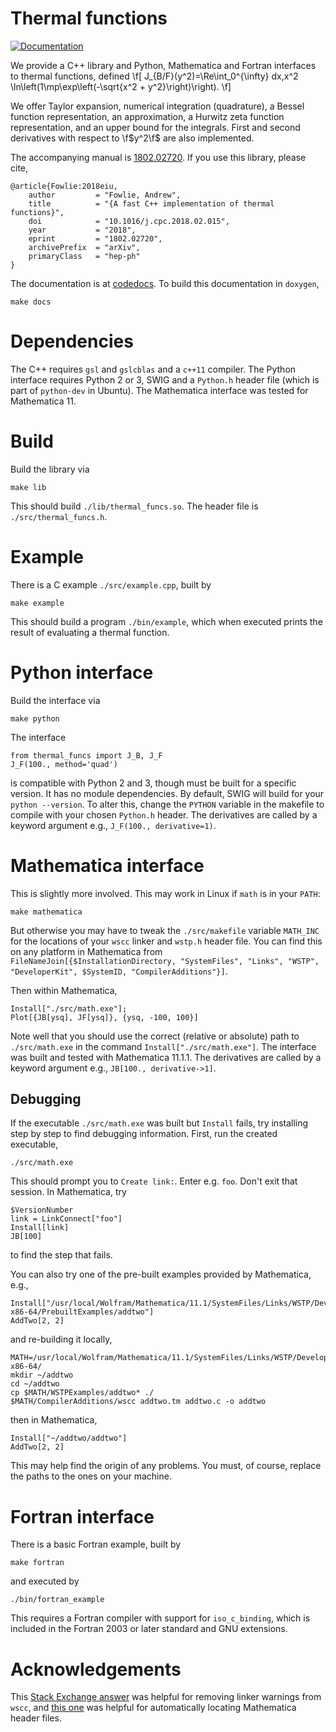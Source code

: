 # Thermal functions

[![Documentation](https://codedocs.xyz/andrewfowlie/thermal_funcs.svg)](https://codedocs.xyz/andrewfowlie/thermal_funcs/)

We provide a C++ library and Python, Mathematica and Fortran interfaces to thermal functions, defined
\f[
J_{B/F}(y^2)=\Re\int_0^{\infty} dx\,x^2 \ln\left(1\mp\exp\left(-\sqrt{x^2 + y^2}\right)\right).
\f]

We offer Taylor expansion, numerical integration (quadrature), a Bessel function 
representation, an approximation, a Hurwitz zeta function representation, and an upper bound for the integrals. First and second
derivatives with respect to \f$y^2\f$ are also implemented.

The accompanying manual is [1802.02720](https://arxiv.org/abs/1802.02720). If you use this library, please cite,

    @article{Fowlie:2018eiu,
        author         = "Fowlie, Andrew",
        title          = "{A fast C++ implementation of thermal functions}",
        doi            = "10.1016/j.cpc.2018.02.015",
        year           = "2018",
        eprint         = "1802.02720",
        archivePrefix  = "arXiv",
        primaryClass   = "hep-ph"
    }

The documentation is at [codedocs](https://codedocs.xyz/andrewfowlie/thermal_funcs/). To build this documentation in `doxygen`,

    make docs

# Dependencies

The C++ requires `gsl` and `gslcblas` and a `c++11` compiler. The Python interface requires Python 2 or 3, SWIG and a `Python.h` header file (which is part of `python-dev` in Ubuntu). The Mathematica interface was tested for Mathematica 11.

# Build

Build the library via 

    make lib
    
This should build `./lib/thermal_funcs.so`. The header file is `./src/thermal_funcs.h`. 

# Example

There is a C example `./src/example.cpp`, built by

    make example
    
This should build a program `./bin/example`, which when executed prints the result of evaluating a thermal function.

# Python interface

Build the interface via 

    make python

The interface 

    from thermal_funcs import J_B, J_F
    J_F(100., method='quad')
    
is compatible with Python 2 and 3, though must be built for a specific version. It has no module dependencies. By default,
SWIG will build for your `python --version`. To alter this, change the `PYTHON` variable in the makefile to compile with
your chosen `Python.h` header. The derivatives are called by a keyword argument e.g., `J_F(100., derivative=1)`.

# Mathematica interface

This is slightly more involved. This may work in Linux if `math` is in your `PATH`:

    make mathematica
    
But otherwise you may have to tweak the `./src/makefile` variable `MATH_INC` for the locations of your `wscc` linker and `wstp.h` header file. You can find this on any platform in Mathematica from `FileNameJoin[{$InstallationDirectory, "SystemFiles", "Links", "WSTP", "DeveloperKit", $SystemID, "CompilerAdditions"}]`. 

Then within Mathematica,

    Install["./src/math.exe"];
    Plot[{JB[ysq], JF[ysq]}, {ysq, -100, 100}]
    
Note well that you should use the correct (relative or absolute) path to `./src/math.exe` in the command `Install["./src/math.exe"]`. The interface was built and tested with Mathematica 11.1.1. The derivatives are called by a keyword argument e.g., `JB[100., derivative->1]`.

## Debugging

If the executable `./src/math.exe` was built but `Install` fails, try installing step by step to find debugging information. First, run the created executable,

    ./src/math.exe
    
This should prompt you to `Create link:`. Enter e.g. `foo`. Don't exit that session. In Mathematica, try

    $VersionNumber
    link = LinkConnect["foo"]
    Install[link]
    JB[100]
    
to find the step that fails.

You can also try one of the pre-built examples provided by Mathematica, e.g.,

    Install["/usr/local/Wolfram/Mathematica/11.1/SystemFiles/Links/WSTP/DeveloperKit/Linux-x86-64/PrebuiltExamples/addtwo"]
    AddTwo[2, 2]
    
and re-building it locally,
    
    MATH=/usr/local/Wolfram/Mathematica/11.1/SystemFiles/Links/WSTP/DeveloperKit/Linux-x86-64/
    mkdir ~/addtwo
    cd ~/addtwo
    cp $MATH/WSTPExamples/addtwo* ./
    $MATH/CompilerAdditions/wscc addtwo.tm addtwo.c -o addtwo
    
then in Mathematica,

    Install["~/addtwo/addtwo"]
    AddTwo[2, 2]
    
This may help find the origin of any problems. You must, of course, replace the paths to the ones on your machine.

# Fortran interface

There is a basic Fortran example, built by

    make fortran
    
and executed by

    ./bin/fortran_example
    
This requires a Fortran compiler with support for `iso_c_binding`, which is included in the Fortran 2003 or later standard and GNU extensions.

# Acknowledgements

This [Stack Exchange answer](https://mathematica.stackexchange.com/a/154643/38645) was helpful for removing linker warnings from `wscc`, and [this one](https://mathematica.stackexchange.com/a/154664/38645) was helpful for automatically locating Mathematica header files. 
